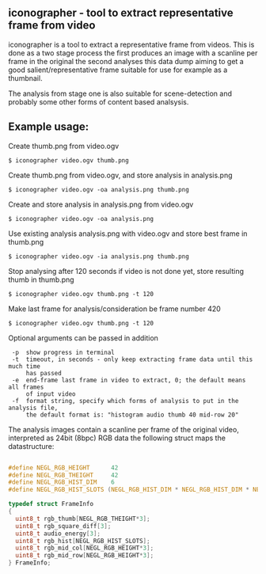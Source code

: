 iconographer - tool to extract representative frame from video
--------------------------------------------------------------

iconographer is a tool to extract a representative frame from videos.
This is done as a two stage process the first produces an image with
a scanline per frame in the original the second analyses this data dump
aiming to get a good salient/representative frame suitable for use
for example as a thumbnail.

The analysis from stage one is also suitable for scene-detection and
probably some other forms of content based analsysis.

Example usage:
--------------

Create thumb.png from video.ogv

    $ iconographer video.ogv thumb.png

Create thumb.png from video.ogv, and store analysis in analysis.png

    $ iconographer video.ogv -oa analysis.png thumb.png

Create and store analysis in analysis.png from video.ogv

    $ iconographer video.ogv -oa analysis.png

Use existing analysis analysis.png with video.ogv and store best frame in
thumb.png

    $ iconographer video.ogv -ia analysis.png thumb.png

Stop analysing after 120 seconds if video is not done yet, store resulting
thumb in thumb.png

    $ iconographer video.ogv thumb.png -t 120

Make last frame for analysis/consideration be frame number 420

    $ iconographer video.ogv thumb.png -t 120

Optional arguments can be passed in addition

     -p  show progress in terminal
     -t  timeout, in seconds - only keep extracting frame data until this much time
         has passed
     -e  end-frame last frame in video to extract, 0; the default means all frames
         of input video
     -f  format string, specify which forms of analysis to put in the analysis file,
         the default format is: "histogram audio thumb 40 mid-row 20"

The analysis images contain a scanline per frame of the original video,
interpreted as 24bit (8bpc) RGB data the following struct maps the
datastructure:

```c

#define NEGL_RGB_HEIGHT      42
#define NEGL_RGB_THEIGHT     42
#define NEGL_RGB_HIST_DIM    6 
#define NEGL_RGB_HIST_SLOTS (NEGL_RGB_HIST_DIM * NEGL_RGB_HIST_DIM * NEGL_RGB_HIST_DIM)

typedef struct FrameInfo
{
  uint8_t rgb_thumb[NEGL_RGB_THEIGHT*3];
  uint8_t rgb_square_diff[3];
  uint8_t audio_energy[3];
  uint8_t rgb_hist[NEGL_RGB_HIST_SLOTS];
  uint8_t rgb_mid_col[NEGL_RGB_HEIGHT*3];
  uint8_t rgb_mid_row[NEGL_RGB_HEIGHT*3];
} FrameInfo;
```
